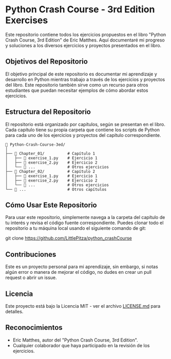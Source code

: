 
# Python Crash Course - 3rd Edition Exercises

Este repositorio contiene todos los ejercicios propuestos en el libro "Python Crash Course, 3rd Edition" de Eric Matthes. Aquí documentaré mi progreso y soluciones a los diversos ejercicios y proyectos presentados en el libro.

## Objetivos del Repositorio

El objetivo principal de este repositorio es documentar mi aprendizaje y desarrollo en Python mientras trabajo a través de los ejercicios y proyectos del libro. Este repositorio también sirve como un recurso para otros estudiantes que puedan necesitar ejemplos de cómo abordar estos ejercicios.

## Estructura del Repositorio

El repositorio está organizado por capítulos, según se presentan en el libro. Cada capítulo tiene su propia carpeta que contiene los scripts de Python para cada uno de los ejercicios y proyectos del capítulo correspondiente.


```plaintext
📂 Python-Crash-Course-3ed/
│
├── 📂 Chapter_01/          # Capítulo 1
│   ├── 📄 exercise_1.py    # Ejercicio 1
│   ├── 📄 exercise_2.py    # Ejercicio 2
│   └── 📄 ...              # Otros ejercicios
├── 📂 Chapter_02/          # Capítulo 2
│   ├── 📄 exercise_1.py    # Ejercicio 1
│   ├── 📄 exercise_2.py    # Ejercicio 2
│   └── 📄 ...              # Otros ejercicios
└── 📂 ...                  # Otros capítulos
```

## Cómo Usar Este Repositorio

Para usar este repositorio, simplemente navega a la carpeta del capítulo de tu interés y revisa el código fuente correspondiente. Puedes clonar todo el repositorio a tu máquina local usando el siguiente comando de git:

git clone https://github.com/LittlePitza/python_crashCourse


## Contribuciones

Este es un proyecto personal para mi aprendizaje, sin embargo, si notas algún error o manera de mejorar el código, no dudes en crear un pull request o abrir un issue.

## Licencia

Este proyecto está bajo la Licencia MIT - ver el archivo [LICENSE.md](LICENSE.md) para detalles.

## Reconocimientos

- Eric Matthes, autor del "Python Crash Course, 3rd Edition".
- Cualquier colaborador que haya participado en la revisión de los ejercicios.


